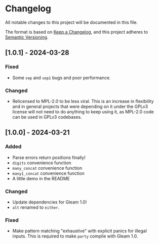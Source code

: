 # Changelog

All notable changes to this project will be documented in this file.

The format is based on [Keep a Changelog](https://keepachangelog.com/en/1.1.0/),
and this project adheres to [Semantic Versioning](https://semver.org/spec/v2.0.0.html).

## [1.0.1] - 2024-03-28

### Fixed

 - Some `sep` and `sep1` bugs and poor performance.

### Changed

 - Relicensed to MPL-2.0 to be less viral. This is an increase in flexibility and in general projects that were depending on it under the GPLv3 license will not need to do anything to keep using it, as MPL-2.0 code can be used in GPLv3 codebases.

## [1.0.0] - 2024-03-21

### Added

 - Parse errors return positions finally!
 - `digits` convenience function
 - `many_concat` convenience function
 - `many1_concat` convenience function
 - A little demo in the README

### Changed

 - Update dependencies for Gleam 1.0!
 - `alt` renamed to `either`.

### Fixed

 - Make pattern matching "exhaustive" with explicit panics for illegal inputs. This is required to make `party` compile with Gleam 1.0.